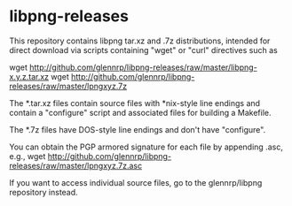 # libpng-releases

This repository contains libpng tar.xz and .7z distributions, intended
for direct download via scripts containing "wget" or "curl" directives
such as

wget http://github.com/glennrp/libpng-releases/raw/master/libpng-x.y.z.tar.xz
wget http://github.com/glennrp/libpng-releases/raw/master/lpngxyz.7z

The *.tar.xz files contain source files with *nix-style line endings and
contain a "configure" script and associated files for building a Makefile.

The *.7z files have DOS-style line endings and don't have "configure".

You can obtain the PGP armored signature for each file by appending .asc, e.g.,
wget http://github.com/glennrp/libpng-releases/raw/master/lpngxyz.7z.asc

If you want to access individual source files, go to the glennrp/libpng
repository instead.

